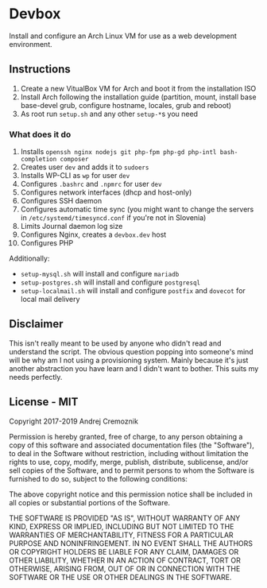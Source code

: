 # Devbox

Install and configure an Arch Linux VM for use as a web development environment.


## Instructions

1. Create a new VitualBox VM for Arch and boot it from the installation ISO
2. Install Arch following the installation guide (partition, mount, install base base-devel grub, configure hostname, locales, grub and reboot)
3. As root run `setup.sh` and any other `setup-*`s you need


### What does it do

1. Installs `openssh nginx nodejs git php-fpm php-gd php-intl bash-completion composer`
2. Creates user `dev` and adds it to `sudoers`
3. Installs WP-CLI as `wp` for user `dev`
4. Configures `.bashrc` and `.npmrc` for user `dev`
5. Configures network interfaces (dhcp and host-only)
6. Configures SSH daemon
7. Configures automatic time sync (you might want to change the servers in `/etc/systemd/timesyncd.conf` if you're not in Slovenia)
8. Limits Journal daemon log size
9. Configures Nginx, creates a `devbox.dev` host
10. Configures PHP

Additionally:

* `setup-mysql.sh` will install and configure `mariadb`
* `setup-postgres.sh` will install and configure `postgresql`
* `setup-localmail.sh` will install and configure `postfix` and `dovecot` for local mail delivery


## Disclaimer

This isn't really meant to be used by anyone who didn't read and understand the script. The obvious question popping into someone's mind will be why am I not using a provisioning system. Mainly because it's just another abstraction you have learn and I didn't want to bother. This suits my needs perfectly.


## License - MIT

Copyright 2017-2019 Andrej Cremoznik

Permission is hereby granted, free of charge, to any person obtaining a copy of this software and associated documentation files (the "Software"), to deal in the Software without restriction, including without limitation the rights to use, copy, modify, merge, publish, distribute, sublicense, and/or sell copies of the Software, and to permit persons to whom the Software is furnished to do so, subject to the following conditions:

The above copyright notice and this permission notice shall be included in all copies or substantial portions of the Software.

THE SOFTWARE IS PROVIDED "AS IS", WITHOUT WARRANTY OF ANY KIND, EXPRESS OR IMPLIED, INCLUDING BUT NOT LIMITED TO THE WARRANTIES OF MERCHANTABILITY, FITNESS FOR A PARTICULAR PURPOSE AND NONINFRINGEMENT. IN NO EVENT SHALL THE AUTHORS OR COPYRIGHT HOLDERS BE LIABLE FOR ANY CLAIM, DAMAGES OR OTHER LIABILITY, WHETHER IN AN ACTION OF CONTRACT, TORT OR OTHERWISE, ARISING FROM, OUT OF OR IN CONNECTION WITH THE SOFTWARE OR THE USE OR OTHER DEALINGS IN THE SOFTWARE.
